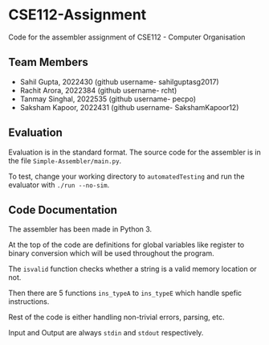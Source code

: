 # CSE112-Assignment

Code for the assembler assignment of CSE112 - Computer Organisation

## Team Members

- Sahil Gupta, 2022430 (github username- sahilguptasg2017)
- Rachit Arora, 2022384 (github username- rcht)
- Tanmay Singhal, 2022535 (github username- pecpo)
- Saksham Kapoor, 2022431 (github username- SakshamKapoor12) 

## Evaluation

Evaluation is in the standard format. The source code for the assembler is in the file `Simple-Assembler/main.py`.

To test, change your working directory to `automatedTesting` and run the evaluator with `./run --no-sim`.

## Code Documentation

The assembler has been made in Python 3.

At the top of the code are definitions for global variables like register to binary conversion which will be used throughout the program.

The `isvalid` function checks whether a string is a valid memory location or not.

Then there are 5 functions `ins_typeA` to `ins_typeE` which handle spefic instructions.

Rest of the code is either handling non-trivial errors, parsing, etc.

Input and Output are always `stdin` and `stdout` respectively.
